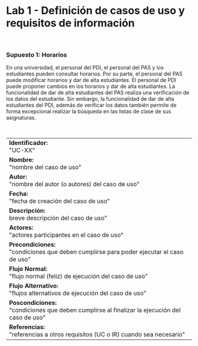 <br>

# Lab 1 - Definición de casos de uso y requisitos de información

<br>

### Supuesto 1: Horarios
En una universidad, el personal del PDI, el personal del PAS y los estudiantes pueden consultar horarios. Por su parte, el personal del PAS puede modificar horarios y dar de alta estudiantes. El personal de PDI puede proponer cambios en los horarios y dar de alta estudiantes. La funcionalidad de dar de alta estudiantes del PAS realiza una verificación de los datos del estudiante. Sin embargo, la funcionalidad de dar de alta estudiantes del PDI, además de verificar los datos también permite de forma excepcional realizar la búsqueda en las listas de clase de sus asignaturas.

<br>

<table align = "center">
<tr>
    <td><b>Identificador:</b><br>
    "UC-XX"</td>
</tr>
<tr>
    <td><b>Nombre:</b><br>
    "nombre del caso de uso"</td>
</tr>
<tr>
    <tr>
    <td><b>Autor:</b><br>
    "nombre del autor (o autores) del caso de uso"</td>
</tr>
</tr>
<tr>
    <td><b>Fecha:</b><br>
    "fecha de creación del caso de uso"</td>
</tr>
<tr>
    <td><b>Descripción:</b><br>
    breve descripción del caso de uso"</td>
</tr>
<tr>
    <td><b>Actores:</b><br>
    "actores participantes en el caso de uso"</td>
</tr>
<tr>
    <td><b>Precondiciones:</b><br>
    "condiciones que deben cumplirse para poder ejecutar el caso de uso"</td>
</tr>
<tr>
    <td><b>Flujo Normal:</b><br>
    "flujo normal (feliz) de ejecución del caso de uso"</td>
</tr>
<tr>
    <td><b>Flujo Alternativo:</b><br>
    "flujos alternativos de ejecución del caso de uso"</td>
</tr>
<tr>
    <td><b>Poscondiciones:</b><br>
    "condiciones que deben cumplirse al finalizar la ejecución del caso de uso"</td>
</tr>
<tr>
    <td><b>Referencias:</b><br>
    "referencias a otros requisitos (UC o IR) cuando sea necesario"</td>
</tr>
</table>
